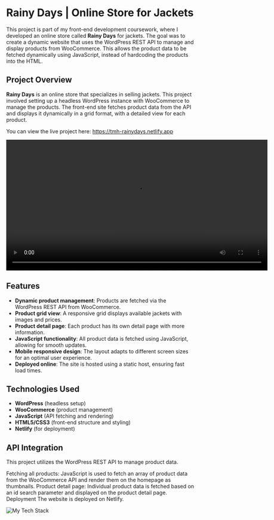 # Rainy Days | Online Store for Jackets

This project is part of my front-end development coursework, where I developed an online store called **Rainy Days** for jackets. The goal was to create a dynamic website that uses the WordPress REST API to manage and display products from WooCommerce. This allows the product data to be fetched dynamically using JavaScript, instead of hardcoding the products into the HTML.

## Project Overview
**Rainy Days** is an online store that specializes in selling jackets. This project involved setting up a headless WordPress instance with WooCommerce to manage the products. The front-end site fetches product data from the API and displays it dynamically in a grid format, with a detailed view for each product.

You can view the live project here: https://tmh-rainydays.netlify.app

<p align="left"><video height="350px" src="https://github.com/user-attachments/assets/055337af-3c6e-4111-a4f7-6fa97aad2247" alt="home page" /></p>



## Features
- **Dynamic product management**: Products are fetched via the WordPress REST API from WooCommerce.
- **Product grid view**: A responsive grid displays available jackets with images and prices.
- **Product detail page**: Each product has its own detail page with more information.
- **JavaScript functionality**: All product data is fetched using JavaScript, allowing for smooth updates.
- **Mobile responsive design**: The layout adapts to different screen sizes for an optimal user experience.
- **Deployed online**: The site is hosted using a static host, ensuring fast load times.

## Technologies Used
- **WordPress** (headless setup)
- **WooCommerce** (product management)
- **JavaScript** (API fetching and rendering)
- **HTML5/CSS3** (front-end structure and styling)
- **Netlify** (for deployment)

## API Integration
This project utilizes the WordPress REST API to manage product data.

Fetching all products: JavaScript is used to fetch an array of product data from the WooCommerce API and render them on the homepage as thumbnails.
Product detail page: Individual product data is fetched based on an id search parameter and displayed on the product detail page.
Deployment
The website is deployed on Netlify. 

<p align="left" ><img src="https://github-readme-tech-stack.vercel.app/api/cards?lineCount=1&width=870&bg=%230D1117&badge=%23161B22&border=%2321262D&titleColor=%2358A6FF&line1=git%2CGit%2C40F8FF%3Bgithub%2CGitHub%2C40F8FF%3Bvisualstudiocode%2CVS+Code%2C40F8FF%3Bfigma%2CFigma%2C40F8FF%3Bhtml5%2CHTML%2C40F8FF%3Bcss3%2CCSS%2C40F8FF%3Bjavascript%2CJavaScript%2C40F8FF%3Bwordpress%2CWordPress%2C40F8FF" alt="My Tech Stack" /> </p>
